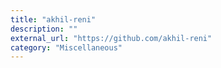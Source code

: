 ```yaml
---
title: "akhil-reni"
description: ""
external_url: "https://github.com/akhil-reni"
category: "Miscellaneous"
---
```

